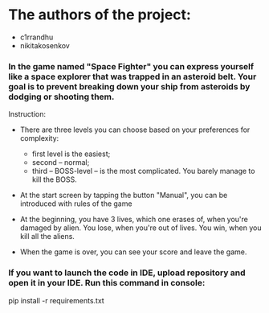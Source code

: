 # The authors of the project: 
- c1rrandhu
- nikitakosenkov

### In the game named "Space Fighter" you can express yourself like a space explorer that was trapped in an asteroid belt. Your goal is to prevent breaking down your ship from asteroids by dodging or shooting them. 

Instruction:

- There are three levels you can choose based on your preferences for complexity:
  - first level is the easiest;
  - second – normal;
  - third – BOSS-level – is the most complicated. You barely manage to kill the BOSS.

- At the start screen by tapping the button "Manual", you can be introduced with rules of the game
- At the beginning, you have 3 lives, which one erases of, when you're damaged by alien. You lose, when you're out of lives. You win, when you kill all the aliens. 
- When the game is over, you can see your score and leave the game.

### If you want to launch the code in IDE, upload repository and open it in your IDE. Run this command in console: 
pip install -r requirements.txt
